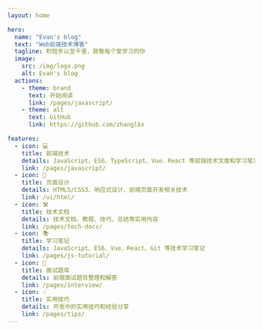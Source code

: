 ```yaml
---
layout: home

hero:
  name: "Evan's blog"
  text: "Web前端技术博客"
  tagline: 积跬步以至千里，致敬每个爱学习的你
  image:
    src: /img/logo.png
    alt: Evan's blog
  actions:
    - theme: brand
      text: 开始阅读
      link: /pages/javascript/
    - theme: alt
      text: GitHub
      link: https://github.com/zhanglkx

features:
  - icon: 💻
    title: 前端技术
    details: JavaScript、ES6、TypeScript、Vue、React 等前端技术文章和学习笔记
    link: /pages/javascript/
  - icon: 🎨
    title: 页面设计
    details: HTML5/CSS3、响应式设计、前端页面开发相关技术
    link: /ui/html/
  - icon: 🛠️
    title: 技术文档
    details: 技术文档、教程、技巧、总结等实用内容
    link: /pages/tech-docs/
  - icon: 📚
    title: 学习笔记
    details: JavaScript、ES6、Vue、React、Git 等技术学习笔记
    link: /pages/js-tutorial/
  - icon: 🎯
    title: 面试题库
    details: 前端面试题目整理和解答
    link: /pages/interview/
  - icon: 💡
    title: 实用技巧
    details: 开发中的实用技巧和经验分享
    link: /pages/tips/
---
```


<!-- 自定义内容 -->
<style>
.VPHome {
  padding-bottom: 48px;
}
</style>
